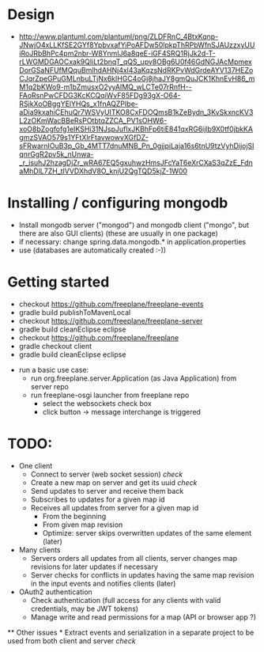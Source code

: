 # Design
* http://www.plantuml.com/plantuml/png/ZLDFRnC_4BtxKqnp-JNwjO4xLLKfSE2GYf8YpbvxafYiPoAFDw50lpkpThRPbWfnSJAUzzxyUUiRoJRbBhPc4pm2nbr-W8YnmIJ6a8qeE-iGF4SRQ1RjJk2d-T-rLWGMDGAOCxak9QIiLt2bnqT_qQS_upv8OBg6U0f46GdNGJAcMpmexDorGSaNFUfMQquBmlhdAHNj4xl43aKqzsNdRKPvWdGrdeAYV137HEZoCJqrZpeGPuGMLnbuLTjNx6kIHGC4oGj8jhaJY8gmQuJCK1KhnEvH86_mM1q2bKWo9-m1bZmusxO2yyAIMQ_wLCTe07rRnfH--FAoRsnPwCFDG3KcKCQqiWvF85FDg93gX-O64-RSjkXoOBggYElYHQs_x1fnAQZPIbe-aDia9kxahiCEhuQr7WSVyUITKO8CxFDOQmsB1kZeBydn_3KvSkxncKV3L2zOKmWacBBeRsPOtbtqZZCA_PV1sOHW6-xoO8bZogfofg1eIKSHi31NJspJuflxJKBhFp6tiE841qxRG6ijlb9X0tf0jbkKAgmzSVAO579s1YFtXlrFtavwowvXGfDZ-sFRwarnIOuB3p_Gb_4MTT7dnuMNB_Pn_0gjjpiLaja16s6tnU9tzVyhDijojSIqnrGgR2pv5k_nUnwa-_r_isuhJ2hzagDjZr_wRA67EQ5gxuhwzHmsJFcYaT6eXrCXaS3qZzE_FdnaMhDlL7ZH_tlVVDXhdV8O_knjU2QgTQD5kjZ-1W00

# Installing / configuring mongodb
* Install mongodb server ("mongod") and mongodb client ("mongo", but there are also GUI clients)
  (these are usually in one package)
* if necessary: change spring.data.mongodb.* in application.properties
* use (databases are automatically created :-))

# Getting started
- checkout https://github.com/freeplane/freeplane-events
- gradle build publishToMavenLocal
- checkout https://github.com/freeplane/freeplane-server
- gradle build cleanEclipse eclipse
- checkout https://github.com/freeplane/freeplane
- gradle checkout client
- gradle build cleanEclipse eclipse
* run a basic use case:
  * run org.freeplane.server.Application (as Java Application) from server repo
  * run freeplane-osgi launcher from freeplane repo
    * select the websockets check box
	* click button -> message interchange is triggered
    
# TODO:
* One client
    * Connect to server (web socket session) *check*
    * Create a new map on server and get its uuid *check*
    * Send updates to server and receive them back
    * Subscribes to updates for a given map id
    * Receives all updates from server for a given map id
        * From the beginning
        * From given map revision
        * Optimize: server skips overwritten updates of the same element (later)
* Many clients
    * Servers orders all updates from all clients, server changes map revisions for later updates if necessary
    * Server checks for conflicts in updates having the same map revision in the input events and notifies clients (later)
* OAuth2 authentication 
    * Check authentication (full access for any clients with valid credentials, may be JWT tokens)
    * Manage write and read permissions for a map (API or browser app ?)

** Other issues
    * Extract events and serialization in a separate project to be used from both client and server *check*

